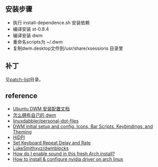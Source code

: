 ## 安装步骤
- 执行 install-dependence.sh 安装依赖
- 编译安装 st-0.8.4
- 编译安装 dwm
- 重命名scripts为 ~/.dwm
- 复制dwm.desktop文件到/usr/share/xsessions 目录里

## 补丁
见[patch-list](patch-list)目录。

## reference
- [Ubuntu DWM 安装配置文档](https://zhuanlan.zhihu.com/p/262067759)
- [怎么拥有自己的 dwm](https://www.bilibili.com/video/BV1D5411Y7Ub?from=search&seid=5539774639519650142)
- [linuxdabbler/personal-dot-files](https://github.com/linuxdabbler/personal-dot-files)
- [DWM initial setup and config. Icons, Bar Scripts, Keybindings, and Theming](https://www.youtube.com/watch?v=zaRzOEoyR4s)
- [HiDPI](https://wiki.archlinux.org/index.php/HiDPI_(%E7%AE%80%E4%BD%93%E4%B8%AD%E6%96%87))
- [Set Keyboard Repeat Delay and Rate](https://wiki.gentoo.org/wiki/Set_Keyboard_Repeat_Delay_and_Rate)
- [LukeSmithxyz/dwmblocks](https://github.com/lukesmithxyz/dwmblocks)
- [How do I enable sound in this fresh Arch install?](https://unix.stackexchange.com/questions/104270/how-do-i-enable-sound-in-this-fresh-arch-install)
- [How to install & configure nvidia driver on arch linux](https://howto.lintel.in/install-nvidia-arch-linux/)
